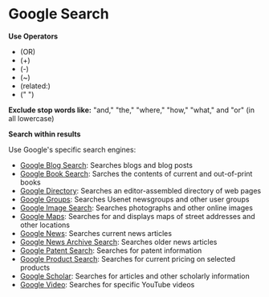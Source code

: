 # Google Search

**Use Operators**
-  (OR)
- (+)
- (-)
- (~) 
- (related:)
- (" ")

**Exclude stop words like:** "and," "the," "where," "how," "what," and "or" (in all lowercase)

**Search within results**

Use Google's specific search engines:
-   [Google Blog Search](http://blogsearch.google.com/): Searches blogs and blog posts
-   [Google Book Search](http://books.google.com/): Sarches the contents of current and out-of-print books
-   [Google Directory](http://directory.google.com/): Searches an editor-assembled directory of web pages
-   [Google Groups](http://groups.google.com/): Searches Usenet newsgroups and other user groups
-   [Google Image Search](http://images.google.com/): Searches photographs and other online images
-   [Google Maps](http://maps.google.com/): Searches for and displays maps of street addresses and other locations
-   [Google News](http://news.google.com/): Searches current news articles
-   [Google News Archive Search](http://news.google.com/archivesearch): Searches older news articles
-   [Google Patent Search](http://www.google.com/patents): Searches for patent information
-   [Google Product Search](http://www.google.com/products): Searches for current pricing on selected products
-   [Google Scholar](http://scholar.google.com/): Searches for articles and other scholarly information
-   [Google Video](http://video.google.com/): Searches for specific YouTube videos